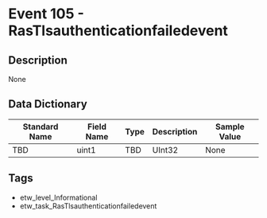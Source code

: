 # Event 105 - RasTlsauthenticationfailedevent

## Description
None

## Data Dictionary
|Standard Name|Field Name|Type|Description|Sample Value|
|---|---|---|---|---|
|TBD|uint1|TBD|UInt32|None|None|

## Tags
* etw_level_Informational
* etw_task_RasTlsauthenticationfailedevent